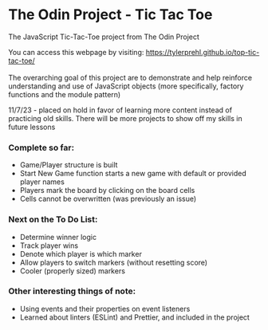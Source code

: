 # The Odin Project - Tic Tac Toe
The JavaScript Tic-Tac-Toe project from The Odin Project

You can access this webpage by visiting: https://tylerprehl.github.io/top-tic-tac-toe/
<br><br>
The overarching goal of this project are to demonstrate and help reinforce understanding and use of JavaScript objects (more specifically, factory functions and the module pattern)

11/7/23 - placed on hold in favor of learning more content instead of practicing old skills. There will be more projects to show off my skills in future lessons

### Complete so far:
<ul>
<li>Game/Player structure is built
<li>Start New Game function starts a new game with default or provided player names
<li>Players mark the board by clicking on the board cells
<li>Cells cannot be overwritten (was previously an issue)
</ul>

### Next on the To Do List:
<ul>
<li>Determine winner logic
<li>Track player wins
<li>Denote which player is which marker
<li>Allow players to switch markers (without resetting score)
<li>Cooler (properly sized) markers
</ul>

### Other interesting things of note:
<ul>
<li>Using events and their properties on event listeners
<li>Learned about linters (ESLint) and Prettier, and included in the project
</ul>
